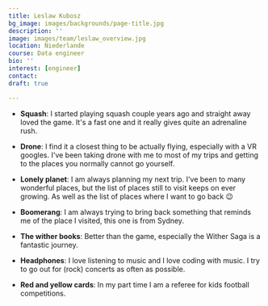 ```yaml
---
title: Leslaw Kubosz
bg_image: images/backgrounds/page-title.jpg
description: ''
image: images/team/leslaw_overview.jpg
location: Niederlande
course: Data engineer
bio: ''
interest: [engineer]
contact: 
draft: true

---
```

* **Squash**: I started playing squash couple years ago and straight away loved the game. It's a fast one and it really gives quite an adrenaline rush.

* **Drone**: I find it a closest thing to be actually flying, especially with a VR googles. I've been taking drone with me to most of my trips and getting to the places you normally cannot go yourself.

* **Lonely planet**: I am always planning my next trip. I've been to many wonderful places, but the list of places still to visit keeps on ever growing. As well as the list of places where I want to go back 😉

* **Boomerang**: I am always trying to bring back something that reminds me of the place I visited, this one is from Sydney.

* **The wither books**: Better than the game, especially the Wither Saga is a fantastic journey.

* **Headphones**: I love listening to music and I love coding with music. I try to go out for (rock) concerts as often as possible.

* **Red and yellow cards**: In my part time I am a referee for kids football competitions.